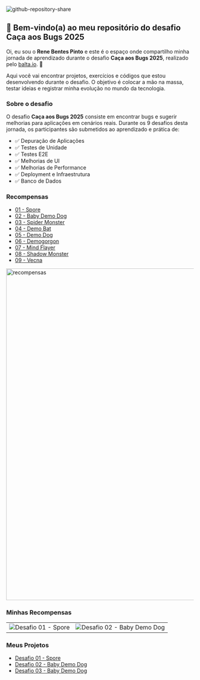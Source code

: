 ![github-repository-share](https://github.com/user-attachments/assets/91520b84-9d38-41bf-805c-030007880327)

## 👋 Bem-vindo(a) ao meu repositório do desafio Caça aos Bugs 2025

Oi, eu sou o **Rene Bentes Pinto** e este é o espaço onde compartilho minha jornada de aprendizado durante o desafio **Caça aos Bugs 2025**, realizado pelo [balta.io](https://balta.io). 👻

Aqui você vai encontrar projetos, exercícios e códigos que estou desenvolvendo durante o desafio. O objetivo é colocar a mão na massa, testar ideias e registrar minha evolução no mundo da tecnologia.

### Sobre o desafio

O desafio **Caça aos Bugs 2025** consiste em encontrar bugs e sugerir melhorias para aplicações em cenários reais. Durante os 9 desafios desta jornada, os participantes são submetidos ao aprendizado e prática de:

- ✅ Depuração de Aplicações
- ✅ Testes de Unidade
- ✅ Testes E2E
- ✅ Melhorias de UI
- ✅ Melhorias de Performance
- ✅ Deployment e Infraestrutura
- ✅ Banco de Dados

### Recompensas

- [01 - Spore](https://github.com/balta-io/balta-io-balta-desafio-caca-aos-bugs-2025_1-spore)
- [02 - Baby Demo Dog](https://github.com/balta-io/balta-desafio-caca-aos-bugs-2025_2-baby-demo-dog)
- [03 - Spider Monster](https://github.com/balta-io/balta-desafio-caca-aos-bugs-2025_3-spider-monster)
- [04 - Demo Bat](https://github.com/balta-io/balta-desafio-caca-aos-bugs-2025_4-demo-bat)
- [05 - Demo Dog](https://github.com/balta-io/balta-desafio-caca-aos-bugs-2025_5-demo-dog)
- [06 - Demogorgon](https://github.com/balta-io/balta-desafio-caca-aos-bugs-2025_6-demogorgon)
- [07 - Mind Flayer](https://github.com/balta-io/balta-desafio-caca-aos-bugs-2025_7-mind-flayer)
- [08 - Shadow Monster](https://github.com/balta-io/balta-desafio-caca-aos-bugs-2025_8-shadow-monster)
- [09 - Vecna](https://github.com/balta-io/balta-desafio-caca-aos-bugs-2025_9-vecna)

<img width="737" height="892" alt="recompensas" src="https://github.com/user-attachments/assets/1bb39874-2444-4478-adab-99d935339b56" />

### Minhas Recompensas

| | |
|-|-|
|![Desafio 01 - Spore](https://baltaio.blob.core.windows.net/static/images/v4/challenges/caca-aos-bugs-2025/rewards/spore/image.png)|![Desafio 02 - Baby Demo Dog](https://baltaio.blob.core.windows.net/static/images/v4/challenges/caca-aos-bugs-2025/rewards/baby-demo-dog/image.png)|

### Meus Projetos

- [Desafio 01 - Spore](https://github.com/renebentes/desafio-caca-aos-bugs-2025-spore)
- [Desafio 02 - Baby Demo Dog](https://github.com/renebentes/desafio-caca-aos-bugs-2025-baby-demo-dog)
- [Desafio 03 - Baby Demo Dog](https://github.com/renebentes/desafio-caca-aos-bugs-2025-spider-monster)
